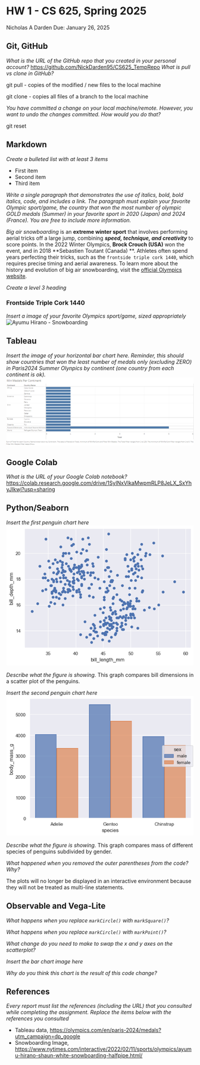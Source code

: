 # HW 1 - CS 625, Spring 2025

Nicholas A Darden 
Due: January 26, 2025

## Git, GitHub

*What is the URL of the GitHub repo that you created in your personal account?*
   https://github.com/NickDarden95/CS625_TempRepo
*What is pull vs clone in GitHub?*

git pull - copies of the modified / new files to the local machine

git clone - copies all files of a branch to the local machine
   
*You have committed a change on your local machine/remote. However, you want to undo the changes committed. How would you do that?*

git reset

## Markdown

*Create a bulleted list with at least 3 items*

* First item
* Second item
* Third item

*Write a single paragraph that demonstrates the use of italics, bold, bold italics, code, and includes a link. The paragraph must explain your favorite Olympic sport/game, the country that won the most number of olympic GOLD medals (Summer) in your favorite sport in 2020 (Japan) and 2024 (France). You are free to include more information.*

*Big air snowboarding* is an **extreme winter sport** that involves performing aerial tricks off a large jump, combining **_speed, technique, and creativity_** to score points. In the 2022 Winter Olympics, **Brock Crouch (USA)** won the event, and in 2018 **Sebastien Toutant (Canada) **. Athletes often spend years perfecting their tricks, such as the `frontside triple cork 1440`, which requires precise timing and aerial awareness. To learn more about the history and evolution of big air snowboarding, visit the [official Olympics website](https://www.olympics.com/en/olympic-games).

*Create a level 3 heading*
### Frontside Triple Cork 1440


*Insert a image of your favorite Olympics sport/game, sized appropriately*
<img src="https://static01.nyt.com/newsgraphics/2022/02/04/oly-halfpipe-snowboard-men/assets/images/ayumu-dawn-1440.jpg" alt="Ayumu Hirano - Snowboarding" width="600"/>

## Tableau

*Insert the image of your horizontal bar chart here. Reminder, this should show countries that won the least number of medals only (excluding ZERO) in Paris2024 Summer Olynpics by continent (one country from each continent is ok).*
![Min Medals Per Continent](Min%20Medals%20Per%20Continent.png)

## Google Colab

*What is the URL of your Google Colab notebook?*
https://colab.research.google.com/drive/1SyINxVlkaMwpmRLP8JeLX_SxYhyJIkwj?usp=sharing

## Python/Seaborn

*Insert the first penguin chart here*
![Bill Length](bill_length.png)

*Describe what the figure is showing.*
This graph compares bill dimensions in a scatter plot of the penguins.

*Insert the second penguin chart here*
![Weight vs Sex](weightvsex.png)

*Describe what the figure is showing.*
This graph compares mass of different species of penguins subdivided by gender.

*What happened when you removed the outer parentheses from the code? Why?*

The plots will no longer be displayed in an interactive environment because they will not be treated as multi-line statements.

## Observable and Vega-Lite

*What happens when you replace `markCircle()` with `markSquare()`?*

*What happens when you replace `markCircle()` with `markPoint()`?*

*What change do you need to make to swap the x and y axes on the scatterplot?*

*Insert the bar chart image here*

*Why do you think this chart is the result of this code change?*

## References

*Every report must list the references (including the URL) that you consulted while completing the assignment. Replace the items below with the references you consulted*

* Tableau data, <https://olympics.com/en/paris-2024/medals?utm_campaign=dp_google>
* Snowboarding Image, <https://www.nytimes.com/interactive/2022/02/11/sports/olympics/ayumu-hirano-shaun-white-snowboarding-halfpipe.html/>
